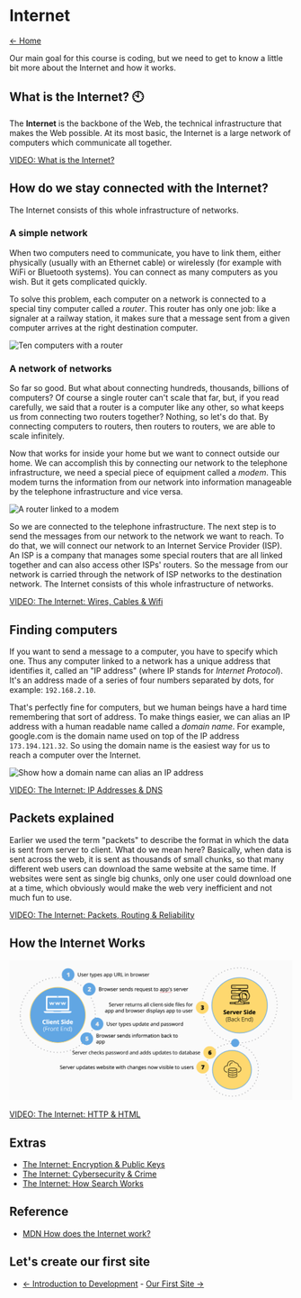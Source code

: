 # Internet

[<- Home](README.md)

Our main goal for this course is coding, but we need to get to know a little bit more about the Internet and how it works.

## What is the Internet? 🕙

The **Internet** is the backbone of the Web, the technical infrastructure that makes the Web possible. At its most basic, the Internet is a large network of computers which communicate all together.


[VIDEO: What is the Internet?](https://www.youtube.com/watch?v=Dxcc6ycZ73M)

## How do we stay connected with the Internet?

The Internet consists of this whole infrastructure of networks. 

### A simple network

When two computers need to communicate, you have to link them, either physically (usually with an Ethernet cable) or wirelessly (for example with WiFi or Bluetooth systems). You can connect as many computers as you wish. But it gets complicated quickly.

To solve this problem, each computer on a network is connected to a special tiny computer called a *router*. This router has only one job: like a signaler at a railway station, it makes sure that a message sent from a given computer arrives at the right destination computer.

![Ten computers with a router](https://mdn.mozillademos.org/files/8445/internet-schema-3.png)


### A network of networks

So far so good. But what about connecting hundreds, thousands, billions of computers? Of course a single router can't scale that far, but, if you read carefully, we said that a router is a computer like any other, so what keeps us from connecting two routers together? Nothing, so let's do that. By connecting computers to routers, then routers to routers, we are able to scale infinitely.

Now that works for inside your home but we want to connect outside our home. We can accomplish this by connecting our network to the telephone infrastructure, we need a special piece of equipment called a *modem*. This modem turns the information from our network into information manageable by the telephone infrastructure and vice versa.

![A router linked to a modem](https://mdn.mozillademos.org/files/8451/internet-schema-6.png)

So we are connected to the telephone infrastructure. The next step is to send the messages from our network to the network we want to reach. To do that, we will connect our network to an Internet Service Provider (ISP). An ISP is a company that manages some special routers that are all linked together and can also access other ISPs' routers. So the message from our network is carried through the network of ISP networks to the destination network. The Internet consists of this whole infrastructure of networks.

[VIDEO: The Internet: Wires, Cables & Wifi](https://www.youtube.com/watch?v=ZhEf7e4kopM)

## Finding computers

If you want to send a message to a computer, you have to specify which one. Thus any computer linked to a network has a unique address that identifies it, called an "IP address" (where IP stands for *Internet Protocol*). It's an address made of a series of four numbers separated by dots, for example: `192.168.2.10`.

That's perfectly fine for computers, but we human beings have a hard time remembering that sort of address. To make things easier, we can alias an IP address with a human readable name called a *domain name*. For example, google.com is the domain name used on top of the IP address `173.194.121.32`. So using the domain name is the easiest way for us to reach a computer over the Internet.

![Show how a domain name can alias an IP address](https://mdn.mozillademos.org/files/8405/dns-ip.png)

[VIDEO: The Internet: IP Addresses & DNS](https://www.youtube.com/watch?v=5o8CwafCxnU)

## Packets explained

Earlier we used the term "packets" to describe the format in which the data is sent from server to client. What do we mean here? Basically, when data is sent across the web, it is sent as thousands of small chunks, so that many different web users can download the same website at the same time. If websites were sent as single big chunks, only one user could download one at a time, which obviously would make the web very inefficient and not much fun to use.

[VIDEO: The Internet: Packets, Routing & Reliability](https://www.youtube.com/watch?v=AYdF7b3nMto)

## How the Internet Works

![User's interaction with the Internet](/resources/images/internet/browser1.png)

[VIDEO: The Internet: HTTP & HTML](https://www.youtube.com/watch?v=kBXQZMmiA4s)

## Extras
* [The Internet: Encryption & Public Keys](https://www.youtube.com/watch?v=ZghMPWGXexs)
* [The Internet: Cybersecurity & Crime](https://www.youtube.com/watch?v=AuYNXgO_f3Y)
* [The Internet: How Search Works](https://www.youtube.com/watch?v=LVV_93mBfSU)

## Reference

* [MDN How does the Internet work?](https://developer.mozilla.org/en-US/docs/Learn/Common_questions/How_does_the_Internet_work)

## Let's create our first site
* [<- Introduction to Development]((1)intro5.md) - [Our First Site ->]((3)first-site.md) 